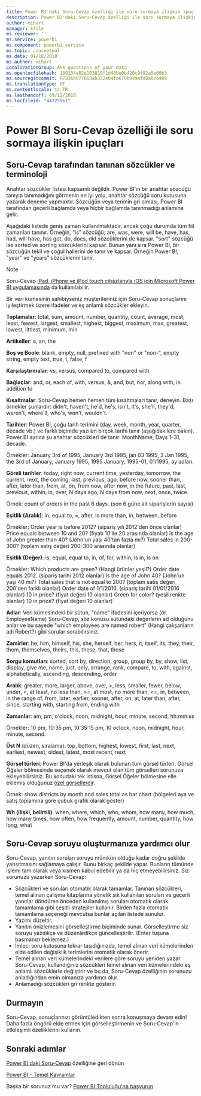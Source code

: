 ```yaml
---
title: Power BI'daki Soru-Cevap özelliği ile soru sormaya ilişkin ipuçları ve püf noktaları
description: Power BI'daki Soru-Cevap özelliği ile soru sormaya ilişkin ipuçları ve püf noktaları
author: mihart
manager: kfile
ms.reviewer: ''
ms.service: powerbi
ms.component: powerbi-service
ms.topic: conceptual
ms.date: 01/18/2018
ms.author: mihart
LocalizationGroup: Ask questions of your data
ms.openlocfilehash: 189134a82e183819f1d48be0b420c9f92a5e69b3
ms.sourcegitcommit: 67336b077668ab332e04fa670b0e9afd0a0c6489
ms.translationtype: HT
ms.contentlocale: tr-TR
ms.lasthandoff: 09/12/2018
ms.locfileid: "44725961"
---
```

# <a name="tips-for-asking-questions-in-power-bi-qa"></a>Power BI Soru-Cevap özelliği ile soru sormaya ilişkin ipuçları
## <a name="words-and-terminology-that-qa-recognizes"></a>Soru-Cevap tarafından tanınan sözcükler ve terminoloji
Anahtar sözcükler listesi kapsamlı değildir.  Power BI'ın bir anahtar sözcüğü tanıyıp tanımadığını görmenin en iyi yolu, anahtar sözcüğü soru kutusuna yazarak deneme yapmaktır.  Sözcüğün veya terimin gri olması, Power BI tarafından geçerli bağlamda veya hiçbir bağlamda tanınmadığı anlamına gelir.

Aşağıdaki listede geniş zaman kullanılmaktadır, ancak çoğu durumda tüm fiil zamanları tanınır. Örneğin, "is" sözcüğü; are, was, were, will be, have, has, had, will have, has got, do, does, did sözcüklerini de kapsar.  "sort" sözcüğü ise sorted ve sorting sözcüklerini kapsar.  Bunun yanı sıra Power BI, bir sözcüğün tekil ve çoğul hallerini de tanır ve kapsar. Örneğin Power BI, "year" ve "years" sözcüklerini tanır.

> [!NOTE]
> Soru-Cevap [iPad, iPhone ve iPod touch cihazlarıyla iOS için Microsoft Power BI uygulamasında](consumer/mobile/mobile-apps-ios-qna.md) da kullanılabilir.
> 
> 

Bir veri kümesinin sahibiyseniz müşterileriniz için Soru-Cevap sonuçlarını iyileştirmek üzere ifadeler ve eş anlamlı sözcükler ekleyin.

**Toplamalar**: total, sum, amount, number, quantity, count, average, most, least, fewest, largest, smallest, highest, biggest, maximum, max, greatest, lowest, littlest, minimum, min

**Artikeller**: a, an, the

**Boş ve Boole**: blank, empty, null, prefixed with "non" or "non-", empty string, empty text, true, t, false, f

**Karşılaştırmalar**: vs, versus, compared to, compared with

**Bağlaçlar**: and, or, each of, with, versus, &, and, but, nor, along with, in addition to

**Kısaltmalar**: Soru-Cevap hemen hemen tüm kısaltmaları tanır, deneyin.  Bazı örnekler şunlardır: didn't, haven't, he'd, he's, isn't, it's, she'll, they'd, weren't, where'll, who's, won't, wouldn't.

**Tarihler**: Power BI, çoğu tarih terimini (day, week, month, year, quarter, decade vb.) ve farklı biçimde yazılan birçok tarihi tanır (aşağıdakilere bakın). Power BI ayrıca şu anahtar sözcükleri de tanır: MonthName, Days 1-31, decade.

Örnekler: January 3rd of 1995, January 3rd 1995, jan 03 1995, 3 Jan 1995, the 3rd of January, January 1995, 1995 January, 1995-01, 01/1995, ay adları.

**Göreli tarihler**: today, right now, current time, yesterday, tomorrow, the current, next, the coming, last, previous, ago, before now, sooner than, after, later than, from, at, on, from now, after now, in the future, past, last, previous, within, in, over, N days ago, N days from now, next, once, twice.

Örnek: count of orders in the past 6 days. (son 6 güne ait siparişlerin sayısı)

**Eşitlik (Aralık)**: in, equal to, =, after, is more than, in, between, before

Örnekler: Order year is before 2012? (sipariş yılı 2012'den önce olanlar) Price equals between 10 and 20? (fiyatı 10 ile 20 arasında olanlar) Is the age of John greater than 40? (John'un yaşı 40'tan fazla mı?) Total sales in 200-300? (toplam satış değeri 200-300 arasında olanlar)

**Eşitlik (Değer)**: is, equal, equal to, in, of, for, within, is in, is on

Örnekler: Which products are green? (Hangi ürünler yeşil?) Order date equals 2012. (sipariş tarihi 2012 olanlar) Is the age of John 40? (John'un yaşı 40 mı?) Total sales that is not equal to 200? (toplam satış değeri 200'den farklı olanlar) Order date of 1/1/2016. (sipariş tarihi 01/01/2016 olanlar) 10 in price? (fiyat değeri 10 olanlar) Green for color? (yeşil renkte olanlar) 10 in price? (fiyat değeri 10 olanlar)

**Adlar**: Veri kümesindeki bir sütun, "name" ifadesini içeriyorsa (ör. EmployeeName) Soru-Cevap, söz konusu sütundaki değerlerin ad olduğunu anlar ve bu sayede "which employees are named robert" (Hangi çalışanların adı Robert?) gibi sorular sorabilirsiniz.

**Zamirler**: he, him, himself, his, she, herself, her, hers, it, itself, its, they, their, them, themselves, theirs, this, these, that, those

**Sorgu komutları**: sorted, sort by, direction, group, group by, by, show, list, display, give me, name, just, only, arrange, rank, compare, to, with, against, alphabetically, ascending, descending, order

**Aralık**: greater, more, larger, above, over, >, less, smaller, fewer, below, under, <,  at least, no less than, >=, at most, no more than, <=, in, between, in the range of, from, later, earlier, sooner, after, on, at, later than, after, since, starting with, starting from, ending with

**Zamanlar**: am, pm, o'clock, noon, midnight, hour, minute, second, hh:mm:ss

Örnekler: 10 pm, 10:35 pm, 10:35:15 pm, 10 oclock, noon, midnight, hour, minute, second.

**Üst N** (düzen, sıralama): top, bottom, highest, lowest, first, last, next, earliest, newest, oldest, latest, most recent, next

**Görsel türleri**: Power BI'da yerleşik olarak bulunan tüm görsel türleri.  Görsel Öğeler bölmesinde seçenek olarak mevcut olan tüm görselleri sorunuza ekleyebilirsiniz.  Bu konudaki tek istisna, Görsel Öğeler bölmesine elle eklemiş olduğunuz [özel görsellerdir](power-bi-custom-visuals.md).

Örnek: show districts by month and sales total as bar chart (bölgeleri aya ve satış toplamına göre çubuk grafik olarak göster)

**Wh (ilişki, belirtili)**: when, where, which, who, whom, how many, how much, how many times, how often, how frequently, amount, number, quantity, how long, what

## <a name="qa-helps-you-phrase-the-question"></a>Soru-Cevap soruyu oluşturmanıza yardımcı olur
Soru-Cevap, yanıtın sorulan soruyu mümkün olduğu kadar doğru şekilde yansıtmasını sağlamaya çalışır. Bunu birkaç şekilde yapar. Bunların tümünde işlemi tam olarak veya kısmen kabul edebilir ya da hiç etmeyebilirsiniz. Siz sorunuzu yazarken Soru-Cevap:

* Sözcükleri ve soruları otomatik olarak tamamlar. Tanınan sözcükleri, temel alınan çalışma kitaplarına yönelik sık kullanılan soruları ve geçerli yanıtlar döndüren önceden kullanılmış soruları otomatik olarak tamamlama gibi çeşitli stratejiler kullanır. Birden fazla otomatik tamamlama seçeneği mevcutsa bunlar açılan listede sunulur.
* Yazımı düzeltir.
* Yanıtın önizlemesini görselleştirme biçiminde sunar. Görselleştirme siz soruyu yazdıkça ve düzenledikçe güncelleştirilir. (Enter tuşuna basmanızı beklemez.)
* İmleci soru kutusuna tekrar taşıdığınızda, temel alınan veri kümelerinden elde edilen değişiklik terimlerini otomatik olarak önerir.
* Temel alınan veri kümelerindeki verilere göre soruyu yeniden yazar. Soru-Cevap, kullandığınız sözcükleri temel alınan veri kümelerindeki eş anlamlı sözcüklerle değiştirir ve bu da, Soru-Cevap özelliğinin sorunuzu anladığından emin olmanıza yardımcı olur.
* Anlamadığı sözcükleri gri renkte gösterir.

## <a name="dont-stop-now"></a>Durmayın
Soru-Cevap, sonuçlarınızı görüntüledikten sonra konuşmaya devam edin! Daha fazla öngörü elde etmek için görselleştirmenin ve Soru-Cevap'ın etkileşimli özelliklerini kullanın.

## <a name="next-steps"></a>Sonraki adımlar
[Power BI'daki Soru-Cevap](power-bi-q-and-a.md) özelliğine geri dönün  

[Power BI - Temel Kavramlar](service-basic-concepts.md)  

Başka bir sorunuz mu var? [Power BI Topluluğu'na başvurun](http://community.powerbi.com/)

